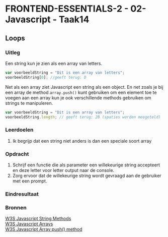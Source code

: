# FRONTEND-ESSENTIALS-2 - 02-Javascript - Taak14

## Loops

### Uitleg

Een string kun je zien als een array van letters. 

```js
var voorbeeldString = "Dit is een array van letters";
voorbeeldString[0]; //geeft terug: D
```
Net als een array ziet Javascript een string als een object. En net zoals je bij een array de method `array.push()` kunt gebruiken om een element toe te voegen aan een array kun je ook verschillende methods gebruiken om strings te manipuleren.

```js
var voorbeeldString = "Dit is een array van letters";
voorbeeldString.length; // geeft terug: 28 (spaties worden meegeteld)
```


### Leerdoelen

1. Ik begrijp dat een string niet anders is dan een speciale soort array

### Opdracht

1. Schrijf een functie die als parameter een willekeurige string accepteert en deze letter voor letter output naar de console.
2. Zorg ervoor dat de willekeurige string wordt gevraagd aan de gebruiker met een prompt.

### Eindresultaat


### Bronnen
[W3S Javascript String Methods](https://www.w3schools.com/js/js_string_methods.asp)  
[W3S Javascript Arrays](https://www.w3schools.com/js/js_arrays.asp)  
[W3S Javascript Array push() method](https://www.w3schools.com/jsref/jsref_push.asp)